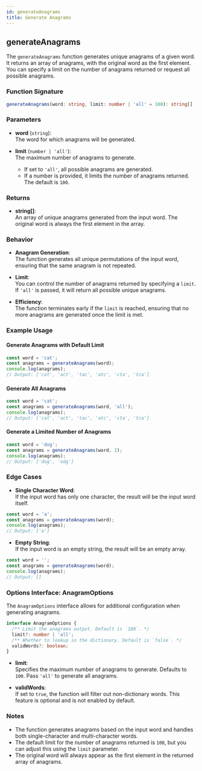 ```yaml
---
id: generateAnagrams
title: Generate Anagrams
---
```


## generateAnagrams

The `generateAnagrams` function generates unique anagrams of a given word. It returns an array of anagrams, with the original word as the first element. You can specify a limit on the number of anagrams returned or request all possible anagrams.

### Function Signature

```ts
generateAnagrams(word: string, limit: number | 'all' = 100): string[]
```

### Parameters

- **word** (`string`):  
  The word for which anagrams will be generated.

- **limit** (`number | 'all'`):  
  The maximum number of anagrams to generate.  
  - If set to `'all'`, all possible anagrams are generated.  
  - If a number is provided, it limits the number of anagrams returned. The default is `100`.

### Returns

- **string[]**:  
  An array of unique anagrams generated from the input word. The original word is always the first element in the array.

### Behavior

- **Anagram Generation**:  
  The function generates all unique permutations of the input word, ensuring that the same anagram is not repeated.

- **Limit**:  
  You can control the number of anagrams returned by specifying a `limit`. If `'all'` is passed, it will return all possible unique anagrams.

- **Efficiency**:  
  The function terminates early if the `limit` is reached, ensuring that no more anagrams are generated once the limit is met.

### Example Usage

#### Generate Anagrams with Default Limit

```ts
const word = 'cat';
const anagrams = generateAnagrams(word);
console.log(anagrams);
// Output: ['cat', 'act', 'tac', 'atc', 'cta', 'tca']
```

#### Generate All Anagrams

```ts
const word = 'cat';
const anagrams = generateAnagrams(word, 'all');
console.log(anagrams);
// Output: ['cat', 'act', 'tac', 'atc', 'cta', 'tca']
```

#### Generate a Limited Number of Anagrams

```ts
const word = 'dog';
const anagrams = generateAnagrams(word, 2);
console.log(anagrams);
// Output: ['dog', 'odg']
```

### Edge Cases

- **Single Character Word**:  
  If the input word has only one character, the result will be the input word itself.

```ts
const word = 'a';
const anagrams = generateAnagrams(word);
console.log(anagrams);
// Output: ['a']
```

- **Empty String**:  
  If the input word is an empty string, the result will be an empty array.

```ts
const word = '';
const anagrams = generateAnagrams(word);
console.log(anagrams);
// Output: []
```

### Options Interface: AnagramOptions

The `AnagramOptions` interface allows for additional configuration when generating anagrams.

```ts
interface AnagramOptions {
  /** Limit the anagrams output. Default is `100`. */
  limit?: number | 'all';
  /** Whether to lookup in the dictionary. Default is `false`. */
  validWords?: boolean;
}
```

- **limit**:  
  Specifies the maximum number of anagrams to generate. Defaults to `100`. Pass `'all'` to generate all anagrams.

- **validWords**:  
  If set to `true`, the function will filter out non-dictionary words. This feature is optional and is not enabled by default.

### Notes

- The function generates anagrams based on the input word and handles both single-character and multi-character words.
- The default limit for the number of anagrams returned is `100`, but you can adjust this using the `limit` parameter.
- The original word will always appear as the first element in the returned array of anagrams.
